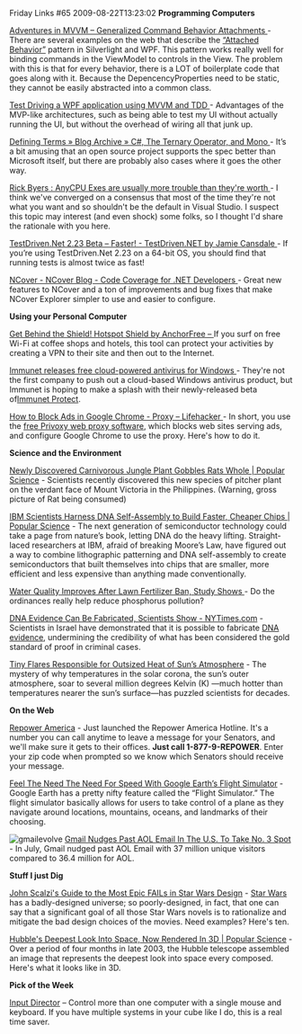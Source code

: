 Friday Links #65
2009-08-22T13:23:02
**Programming Computers**

[Adventures in MVVM – Generalized Command Behavior Attachments ](http://geekswithblogs.net/HouseOfBilz/archive/2009/08/21/adventures-in-mvvm-ndash-generalized-command-behavior-attachments.aspx)- There are several examples on the web that describe the [“Attached Behavior”](http://houseofbilz.com/archive/2009/05/29/adventures-in-mvvm-ndash-commanding-with-list-boxes.aspx) pattern in Silverlight and WPF. This pattern works really well for binding commands in the ViewModel to controls in the View. The problem with this is that for every behavior, there is a LOT of boilerplate code that goes along with it. Because the DepencencyProperties need to be static, they cannot be easily abstracted into a common class.

[Test Driving a WPF application using MVVM and TDD ](http://www.agileprogrammer.com/oneagilecoder/archive/2009/08/17/25314.aspx)- Advantages of the MVP-like architectures, such as being able to test my UI without actually running the UI, but without the overhead of wiring all that junk up.

[Defining Terms » Blog Archive » C#, The Ternary Operator, and Mono ](http://definingterms.com/2009/08/18/c-the-ternary-operator-and-mono/)- It’s a bit amusing that an open source project supports the spec better than Microsoft itself, but there are probably also cases where it goes the other way. 

[Rick Byers : AnyCPU Exes are usually more trouble than they're worth ](http://blogs.msdn.com/rmbyers/archive/2009/06/08/anycpu-exes-are-usually-more-trouble-then-they-re-worth.aspx)- I think we've converged on a consensus that most of the time they're not what you want and so shouldn't be the default in Visual Studio. I suspect this topic may interest (and even shock) some folks, so I thought I'd share the rationale with you here.

[TestDriven.Net 2.23 Beta – Faster! - TestDriven.NET by Jamie Cansdale ](http://weblogs.asp.net/nunitaddin/archive/2009/08/14/testdriven-net-2-23-beta-faster.aspx)- If you’re using TestDriven.Net 2.23 on a 64-bit OS, you should find that running tests is almost twice as fast!

[NCover - NCover Blog - Code Coverage for .NET Developers ](http://www.ncover.com/blog/2009/08/12/ncover-v32-released)- Great new features to NCover and a ton of improvements and bug fixes that make NCover Explorer simpler to use and easier to configure.

**Using your Personal Computer**

[Get Behind the Shield! Hotspot Shield by AnchorFree – ](http://hotspotshield.com/)If you surf on free Wi-Fi at coffee shops and hotels, this tool can protect your activities by creating a VPN to their site and then out to the Internet.

[Immunet releases free cloud-powered antivirus for Windows ](http://www.downloadsquad.com/2009/08/19/immunet-releases-free-cloud-powered-antivirus-for-windows/)- They're not the first company to push out a cloud-based Windows antivirus product, but Immunet is hoping to make a splash with their newly-released beta of[Immunet Protect](http://www.immunet.com/protect).

[How to Block Ads in Google Chrome - Proxy – Lifehacker ](http://lifehacker.com/5046529/how-to-block-ads-in-google-chrome)- In short, you use the [free Privoxy web proxy software](http://www.privoxy.org/), which blocks web sites serving ads, and configure Google Chrome to use the proxy. Here's how to do it.

**Science and the Environment**

[Newly Discovered Carnivorous Jungle Plant Gobbles Rats Whole | Popular Science](http://www.popsci.com/environment/article/2009-08/newly-discovered-plant-species-eats-rats-named-after-famous-naturalist) - Scientists recently discovered this new species of pitcher plant on the verdant face of Mount Victoria in the Philippines. (Warning, gross picture of Rat being consumed)

[IBM Scientists Harness DNA Self-Assembly to Build Faster, Cheaper Chips | Popular Science](http://www.popsci.com/scitech/article/2009-08/ibm-scientists-harness-dna-self-assembly-build-faster-cheaper-chips) - The next generation of semiconductor technology could take a page from nature’s book, letting DNA do the heavy lifting. Straight-laced researchers at IBM, afraid of breaking Moore’s Law, have figured out a way to combine lithographic patterning and DNA self-assembly to create semiconductors that built themselves into chips that are smaller, more efficient and less expensive than anything made conventionally.

[Water Quality Improves After Lawn Fertilizer Ban, Study Shows ](http://www.sciencedaily.com/releases/2009/08/090817190741.htm)- Do the ordinances really help reduce phosphorus pollution?

[DNA Evidence Can Be Fabricated, Scientists Show - NYTimes.com](http://www.nytimes.com/2009/08/18/science/18dna.html?_r=1) - Scientists in Israel have demonstrated that it is possible to fabricate [DNA evidence](http://topics.nytimes.com/top/reference/timestopics/subjects/d/dna_evidence/index.html?inline=nyt-classifier), undermining the credibility of what has been considered the gold standard of proof in criminal cases.

[Tiny Flares Responsible for Outsized Heat of Sun’s Atmosphere](http://spacefellowship.com/2009/08/14/tiny-flares-responsible-for-outsized-heat-of-suns-atmosphere/) - The mystery of why temperatures in the solar corona, the sun’s outer atmosphere, soar to several million degrees Kelvin (K) —much hotter than temperatures nearer the sun’s surface—has puzzled scientists for decades.

**On the Web**

[Repower America](http://www.wecansolveit.org/page/m2/396e8ad1/6fefd019/c6c3c98/19ba4aa0/643698265/VEsH/) - Just launched the Repower America Hotline. It's a number you can call anytime to leave a message for your Senators, and we'll make sure it gets to their offices. **Just call 1-877-9-REPOWER**. Enter your zip code when prompted so we know which Senators should receive your message. 

[Feel The Need The Need For Speed With Google Earth’s Flight Simulator](http://www.makeuseof.com/tag/feel-the-need-the-need-for-speed-with-google-earths-flight-simulator/) - Google Earth has a pretty nifty feature called the “Flight Simulator.” The flight simulator basically allows for users to take control of a plane as they navigate around locations, mountains, oceans, and landmarks of their choosing.

![gmailevolve](/content/images/blog/FridayLinks65_7AFF/gmailevolve.png) [Gmail Nudges Past AOL Email In The U.S. To Take No. 3 Spot](http://www.techcrunch.com/2009/08/14/gmail-nudges-past-aol-email-in-the-us-to-take-no-3-spot/) - In July, Gmail nudged past AOL Email with 37 million unique visitors compared to 36.4 million for AOL.

**Stuff I just Dig**

[John Scalzi's Guide to the Most Epic FAILs in Star Wars Design](http://blogs.amctv.com/scifi-scanner/2009/08/bad-designs-in-star-wars.php) - [Star Wars](http://movies.amctv.com/movie/72309/Star-Wars-Film-Series/overview) has a badly-designed universe; so poorly-designed, in fact, that one can say that a significant goal of all those Star Wars novels is to rationalize and mitigate the bad design choices of the movies. Need examples? Here's ten.

[Hubble's Deepest Look Into Space, Now Rendered In 3D | Popular Science](http://www.popsci.com/military-aviation-amp-space/article/2009-08/hubble-ultra-deep-field-rendered-3d) - Over a period of four months in late 2003, the Hubble telescope assembled an image that represents the deepest look into space every composed. Here's what it looks like in 3D.

**Pick of the Week**

[Input Director](http://www.inputdirector.com/) – Control more than one computer with a single mouse and keyboard. If you have multiple systems in your cube like I do, this is a real time saver.
